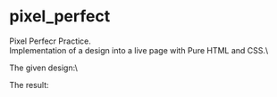 # pixel_perfect

Pixel Perfecr Practice.\
Implementation of a design into a live page with Pure HTML and CSS.\

The given design:\


The result:

